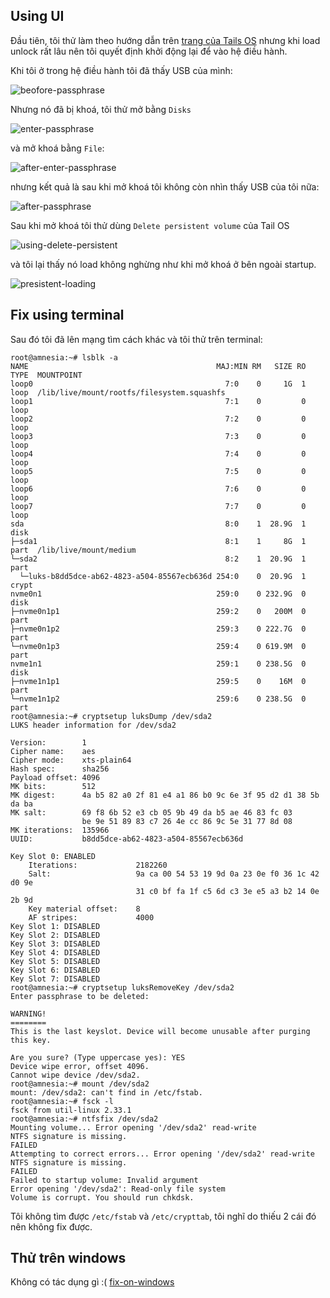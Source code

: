 ## Using UI

Đầu tiên, tôi thử làm theo hướng dẫn trên [trang của Tails OS](https://tails.boum.org/doc/first_steps/persistence/use/index.en.html) nhưng khi load unlock rất lâu nên tôi quyết định khởi động lại để vào hệ điều hành.

Khi tôi ở trong hệ điều hành tôi đã thấy USB của mình:

![beofore-passphrase](https://github.com/Obr4nj/InstallLinux/blob/main/beofore-passphrase.jpg)

Nhưng nó đã bị khoá, tôi thử mở bằng `Disks`

![enter-passphrase](https://github.com/Obr4nj/InstallLinux/blob/main/enter-passphrase.png)

và mở khoá bằng `File`:

![after-enter-passphrase](https://github.com/Obr4nj/InstallLinux/blob/main/after-enter-passphrase.png)

nhưng kết quả là sau khi mở khoá tôi không còn nhìn thấy USB của tôi nữa:

![after-passphrase](https://github.com/Obr4nj/InstallLinux/blob/main/after-passphrase.jpg)

Sau khi mở khoá tôi thử dùng `Delete persistent volume` của Tail OS

![using-delete-persistent](https://github.com/Obr4nj/InstallLinux/blob/main/using-delete-presistent.png)

và tôi lại thấy nó load không nghừng như khi mở khoá ở bên ngoài startup.

![presistent-loading](https://github.com/Obr4nj/InstallLinux/blob/main/presistent-loading.png)

## Fix using terminal
Sau đó tôi đã lên mạng tìm cách khác và tôi thử trên terminal:

```linux command
root@amnesia:~# lsblk -a
NAME                                          MAJ:MIN RM   SIZE RO TYPE  MOUNTPOINT
loop0                                           7:0    0     1G  1 loop  /lib/live/mount/rootfs/filesystem.squashfs
loop1                                           7:1    0         0 loop  
loop2                                           7:2    0         0 loop  
loop3                                           7:3    0         0 loop  
loop4                                           7:4    0         0 loop  
loop5                                           7:5    0         0 loop  
loop6                                           7:6    0         0 loop  
loop7                                           7:7    0         0 loop  
sda                                             8:0    1  28.9G  1 disk  
├─sda1                                          8:1    1     8G  1 part  /lib/live/mount/medium
└─sda2                                          8:2    1  20.9G  1 part  
  └─luks-b8dd5dce-ab62-4823-a504-85567ecb636d 254:0    0  20.9G  1 crypt 
nvme0n1                                       259:0    0 232.9G  0 disk  
├─nvme0n1p1                                   259:2    0   200M  0 part  
├─nvme0n1p2                                   259:3    0 222.7G  0 part  
└─nvme0n1p3                                   259:4    0 619.9M  0 part  
nvme1n1                                       259:1    0 238.5G  0 disk  
├─nvme1n1p1                                   259:5    0    16M  0 part  
└─nvme1n1p2                                   259:6    0 238.5G  0 part  
root@amnesia:~# cryptsetup luksDump /dev/sda2
LUKS header information for /dev/sda2

Version:       	1
Cipher name:   	aes
Cipher mode:   	xts-plain64
Hash spec:     	sha256
Payload offset:	4096
MK bits:       	512
MK digest:     	4a b5 82 a0 2f 81 e4 a1 86 b0 9c 6e 3f 95 d2 d1 38 5b da ba 
MK salt:       	69 f8 6b 52 e3 cb 05 9b 49 da b5 ae 46 83 fc 03 
               	be 9e 51 89 83 c7 26 4e cc 86 9c 5e 31 77 8d 08 
MK iterations: 	135966
UUID:          	b8dd5dce-ab62-4823-a504-85567ecb636d

Key Slot 0: ENABLED
	Iterations:         	2182260
	Salt:               	9a ca 00 54 53 19 9d 0a 23 0e f0 36 1c 42 d0 9e 
	                      	31 c0 bf fa 1f c5 6d c3 3e e5 a3 b2 14 0e 2b 9d 
	Key material offset:	8
	AF stripes:            	4000
Key Slot 1: DISABLED
Key Slot 2: DISABLED
Key Slot 3: DISABLED
Key Slot 4: DISABLED
Key Slot 5: DISABLED
Key Slot 6: DISABLED
Key Slot 7: DISABLED
root@amnesia:~# cryptsetup luksRemoveKey /dev/sda2
Enter passphrase to be deleted: 

WARNING!
========
This is the last keyslot. Device will become unusable after purging this key.

Are you sure? (Type uppercase yes): YES
Device wipe error, offset 4096.
Cannot wipe device /dev/sda2.
root@amnesia:~# mount /dev/sda2
mount: /dev/sda2: can't find in /etc/fstab.
root@amnesia:~# fsck -l
fsck from util-linux 2.33.1
root@amnesia:~# ntfsfix /dev/sda2
Mounting volume... Error opening '/dev/sda2' read-write
NTFS signature is missing.
FAILED
Attempting to correct errors... Error opening '/dev/sda2' read-write
NTFS signature is missing.
FAILED
Failed to startup volume: Invalid argument
Error opening '/dev/sda2': Read-only file system
Volume is corrupt. You should run chkdsk.
```

Tôi không tìm được `/etc/fstab` và `/etc/crypttab`, tôi nghĩ do thiếu 2 cái đó nên không fix được.

## Thử trên windows
Không có tác dụng gì :(
[fix-on-windows](https://github.com/Obr4nj/InstallLinux/blob/main/fix-on-windows.png)
